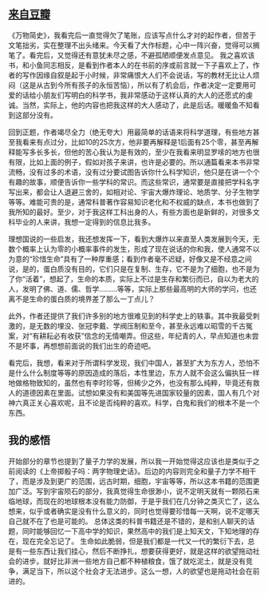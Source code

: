 ## [来自豆瓣](https://book.douban.com/review/1013252/#comments) ##
《万物简史》，我看完后一直觉得欠了笔账，应该写点什么才对的起作者，但苦于文笔拙劣，实在整理不出头绪来。今天看了大作标题，心中一阵兴奋，觉得可以搁笔了。看完后，又觉得还有意犹未尽之感，不避孤陋顺便发点意见。
我之喜欢该书，和小鱼同志相反，是看到作者本人的在书前的序或前言就一下子喜欢上了，作者的写作因缘自叙是起于小时候，非常痛恨大人们不会说话，写的教材无比让人烦闷（这是从古到今所有孩子的永恒苦恼），所以有了机会后，作者决定一定要用可爱的话给小朋友们写明白的科学书，我非常感动于这样认真的大人的还愿式的虔诚。当然，实际上，他的内容也把我这样的大人感动了，此是后话。暖暖鱼不知看到这部分没有。

回到正题，作者竭尽全力（绝无夸大）用最简单的话语来将科学道理，有些地方甚至我看来有点过分，比如10的25次方，他非要再解释是1后面有25个零，甚至再解释能写多长多长，但他的苦心我认为是有效的，至少在我看来明显罗嗦的地方也很有限，比如上面的例子，假如对孩子来讲，也许是必要的。所以通篇看来本书非常流畅，没有过多的术语，没有过分要试图告诉你什么科学知识，他只是在讲一个个有趣的故事，顺便告诉你一些学科的常识。而这些常识，通常要是直接把学科名字写出来，都会让人退避三舍的，如相对论、宇宙大爆炸理论、地质学、分子生物学等等。难能可贵的是，通常科普著作容易知识老化和不权威的缺点，本书也做到了我所知的最好。至少，对于我这样工科出身的人，有些方面也是新鲜的，对很多文科毕业的人来讲，我想一定得到的信息比我多。

理想国说的一些启发，我还想发挥一下，看到大爆炸以来直至人类发展到今天，无数个概率上认为零的小概率事件的发生，形成了现在说话的你和我，使人通常不以为意的“珍惜生命”具有了一种厚重感；看到作者毫不迟疑，好像又是不经意之间说，是的，蛋白质没有目的，它们只是在复制、生存，它不是为了细胞，也不是为了你“活着”，想起了，生命的本质，实际上不过是生存和繁衍而已，自以为老大的人，发明了佛、道、儒、哲学………等等，实际上那些最高明的大师的学问，也还离不是生命的蛋白质的境界差了那么一丁点儿？

此外，作者还提供了我们许多别的地方很难见到的科学史上的轶事。其中我最受刺激的，是无数的埋没、张冠李戴、学阀压制和至今，甚至永远难以昭雪的千古冤案，对“有耕耘必有收获”信念的无情嘲弄。但这些，年纪青的人，早点知道也未尝不是坏事，再想想前面说的我们出生的奇迹吧。

看完后，我想，看来对于所谓科学发现，我们中国人，甚至扩大为东方人，恐怕不是什么什么制度等等的原因造成的落后，本性里边，东方人就不会这么偏执狂一样地做格物致知的，虽然也有李时珍等，但稀少之外，也没有那么纯粹，毕竟还有救人的道德因素在里面。试想如果没有和美国等先进国家较量的因素，国人有几个对神六真正关心喜欢呢，且不论是否纯粹的喜欢。科学，白鬼和我们的根本不是一个东西。

## 我的感悟 ##
开始部分的章节也提到了量子力学的发展，所以我一开始觉得这应该也是类似于之前阅读的《上帝掷骰子吗：两字物理史话》。后边的内容则完全和量子力学不相干了，而是涉及到更广的范围，远古时期，细胞，宇宙等等，所以这本书籍的范围更加广泛。写到宇宙陨石的部分，我真觉得生命很渺小，说不定明天就有一颗陨石来临地球，而现在的地球根本没有能力防御，于是乎我们在几分钟之类灭亡了，这么想来，似乎或者确实是没有什么意义的，同时也觉得要珍惜每一天啊，说不定哪天自己就不在了也是可能的。
总体这类的科普书籍还是不错的，是和别人聊天的话题，同时能够回忆一下高中学的知识，果然高中的我们是上知天文，下知地理的存在，现在完全忘记了。
生命如此脆弱，但是我们都是一代又一代的繁衍下去，总是有一些东西让我们挂心，然后不断挣扎，想要获得更好，就是这样的欲望拖动社会的进步。就好比非洲一些地方自己都不种植粮食，饿了就吃泥土，就是没有竞争，满足当下，所以这个社会才无法进步。这么一想，人的欲望也是拖动社会在前进的。